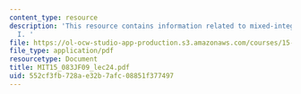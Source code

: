 ```yaml
---
content_type: resource
description: 'This resource contains information related to mixed-integer programming
  I. '
file: https://ol-ocw-studio-app-production.s3.amazonaws.com/courses/15-083j-integer-programming-and-combinatorial-optimization-fall-2009/552cf3fb728ae32b7afc08851f377497_MIT15_083JF09_lec24.pdf
file_type: application/pdf
resourcetype: Document
title: MIT15_083JF09_lec24.pdf
uid: 552cf3fb-728a-e32b-7afc-08851f377497
---
```

